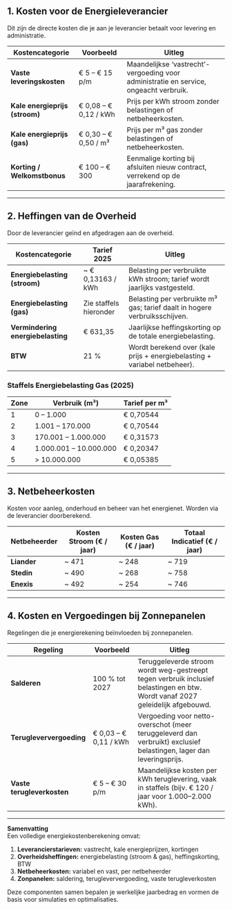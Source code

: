 

## 1. Kosten voor de Energieleverancier

Dit zijn de directe kosten die je aan je leverancier betaalt voor levering en administratie.

|Kostencategorie|Voorbeeld|Uitleg|
|---|---|---|
|**Vaste leveringskosten**|€ 5 – € 15 p/m|Maandelijkse ‘vastrecht’-vergoeding voor administratie en service, ongeacht verbruik.|
|**Kale energieprijs (stroom)**|€ 0,08 – € 0,12 / kWh|Prijs per kWh stroom zonder belastingen of netbeheerkosten.|
|**Kale energieprijs (gas)**|€ 0,30 – € 0,50 / m³|Prijs per m³ gas zonder belastingen of netbeheerkosten.|
|**Korting / Welkomstbonus**|€ 100 – € 300|Eenmalige korting bij afsluiten nieuw contract, verrekend op de jaarafrekening.|

---

## 2. Heffingen van de Overheid

Door de leverancier geïnd en afgedragen aan de overheid.

|Kostencategorie|Tarief 2025|Uitleg|
|---|---|---|
|**Energiebelasting (stroom)**|~ € 0,13163 / kWh|Belasting per verbruikte kWh stroom; tarief wordt jaarlijks vastgesteld.|
|**Energiebelasting (gas)**|Zie staffels hieronder|Belasting per verbruikte m³ gas; tarief daalt in hogere verbruiksschijven.|
|**Vermindering energiebelasting**|€ 631,35|Jaarlijkse heffingskorting op de totale energiebelasting.|
|**BTW**|21 %|Wordt berekend over (kale prijs + energiebelasting + variabel netbeheer).|

### Staffels Energiebelasting Gas (2025)

|Zone|Verbruik (m³)|Tarief per m³|
|---|---|---|
|1|0 – 1.000|€ 0,70544|
|2|1.001 – 170.000|€ 0,70544|
|3|170.001 – 1.000.000|€ 0,31573|
|4|1.000.001 – 10.000.000|€ 0,20347|
|5|> 10.000.000|€ 0,05385|

---

## 3. Netbeheerkosten

Kosten voor aanleg, onderhoud en beheer van het energienet. Worden via de leverancier doorberekend.

|Netbeheerder|Kosten Stroom (€ / jaar)|Kosten Gas (€ / jaar)|Totaal Indicatief (€ / jaar)|
|---|---|---|---|
|**Liander**|~ 471|~ 248|~ 719|
|**Stedin**|~ 490|~ 268|~ 758|
|**Enexis**|~ 492|~ 254|~ 746|

---

## 4. Kosten en Vergoedingen bij Zonnepanelen

Regelingen die je energierekening beïnvloeden bij zonnepanelen.

|Regeling|Voorbeeld|Uitleg|
|---|---|---|
|**Salderen**|100 % tot 2027|Teruggeleverde stroom wordt weg-gestreept tegen verbruik inclusief belastingen en btw. Wordt vanaf 2027 geleidelijk afgebouwd.|
|**Terugleververgoeding**|€ 0,03 – € 0,11 / kWh|Vergoeding voor netto-overschot (meer teruggeleverd dan verbruikt) exclusief belastingen, lager dan leveringsprijs.|
|**Vaste terugleverkosten**|€ 5 – € 30 p/m|Maandelijkse kosten per kWh teruglevering, vaak in staffels (bijv. € 120 / jaar voor 1.000–2.000 kWh).|

---

**Samenvatting**  
Een volledige energiekostenberekening omvat:

1. **Leverancierstarieven:** vastrecht, kale energieprijzen, kortingen
2. **Overheidsheffingen:** energiebelasting (stroom & gas), heffingskorting, BTW
3. **Netbeheerkosten:** variabel en vast, per netbeheerder
4. **Zon­panelen:** saldering, terugleververgoeding, vaste terugleverkosten

Deze componenten samen bepalen je werkelijke jaarbedrag en vormen de basis voor simulaties en optimalisaties.